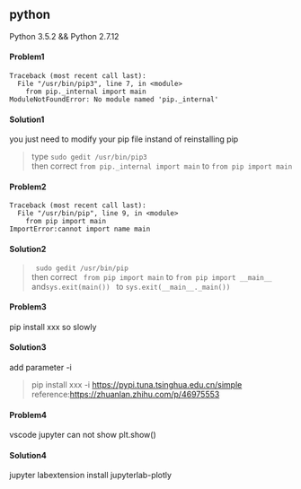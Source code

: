 ## python  
Python 3.5.2 && Python 2.7.12  
#### Problem1
```
Traceback (most recent call last):
  File "/usr/bin/pip3", line 7, in <module>
    from pip._internal import main
ModuleNotFoundError: No module named 'pip._internal'
```
#### Solution1
you just need to modify your pip file instand of reinstalling pip
> type ` sudo gedit /usr/bin/pip3 `   
> then correct ` from pip._internal import main ` to `from pip import main `  
#### Problem2
```
Traceback (most recent call last):
  File "/usr/bin/pip", line 9, in <module>
    from pip import main
ImportError:cannot import name main
```
#### Solution2
> ` sudo gedit /usr/bin/pip`  
> then correct ` from pip import main` to `from pip import __main__` and`sys.exit(main()) ` to `sys.exit(__main__._main()) `  

#### Problem3
pip install xxx so slowly

#### Solution3
add parameter -i 
>pip install xxx -i https://pypi.tuna.tsinghua.edu.cn/simple
reference:https://zhuanlan.zhihu.com/p/46975553

#### Problem4
vscode jupyter can not show plt.show() 

#### Solution4
jupyter labextension install jupyterlab-plotly
